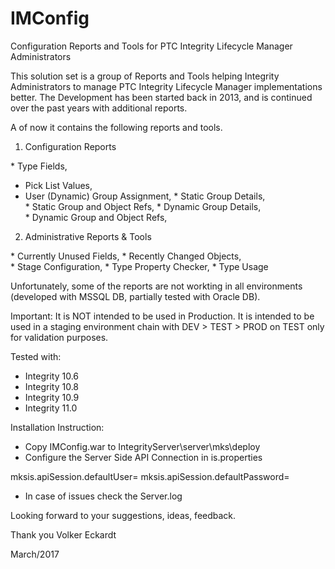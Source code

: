# IMConfig
Configuration Reports and Tools for PTC Integrity Lifecycle Manager Administrators

This solution set is a group of Reports and Tools helping Integrity Administrators to manage PTC Integrity Lifecycle Manager implementations better.
The Development has been started back in 2013, and is continued over the past years with additional reports.

A of now it contains the following reports and tools.

1) Configuration Reports

* Type Fields,
* Pick List Values,
* User (Dynamic) Group Assignment,
* Static Group Details,
* Static Group and Object Refs,
* Dynamic Group Details,
* Dynamic Group and Object Refs,


2) Administrative Reports & Tools

* Currently Unused Fields,
* Recently Changed Objects,
* Stage Configuration,
* Type Property Checker,
* Type Usage

Unfortunately, some of the reports are not workting in all environments (developed with MSSQL DB, partially tested with Oracle DB).

Important: It is NOT intended to be used in Production. It is intended to be used in a staging environment chain with DEV > TEST > PROD 
on TEST only for validation purposes.

Tested with:
- Integrity 10.6
- Integrity 10.8
- Integrity 10.9
- Integrity 11.0

Installation Instruction:

- Copy IMConfig.war to IntegrityServer\server\mks\deploy
- Configure the Server Side API Connection in is.properties

mksis.apiSession.defaultUser=<username>
mksis.apiSession.defaultPassword=<password>

- In case of issues check the Server.log

Looking forward to your suggestions, ideas, feedback.

Thank you
Volker Eckardt

March/2017
